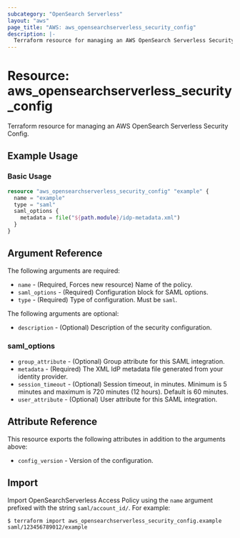 ```yaml
---
subcategory: "OpenSearch Serverless"
layout: "aws"
page_title: "AWS: aws_opensearchserverless_security_config"
description: |-
  Terraform resource for managing an AWS OpenSearch Serverless Security Config.
---
```


# Resource: aws_opensearchserverless_security_config

Terraform resource for managing an AWS OpenSearch Serverless Security Config.

## Example Usage

### Basic Usage

```terraform
resource "aws_opensearchserverless_security_config" "example" {
  name = "example"
  type = "saml"
  saml_options {
    metadata = file("${path.module}/idp-metadata.xml")
  }
}
```

## Argument Reference

The following arguments are required:

* `name` - (Required, Forces new resource) Name of the policy.
* `saml_options` - (Required) Configuration block for SAML options.
* `type` - (Required) Type of configuration. Must be `saml`.

The following arguments are optional:

* `description` - (Optional) Description of the security configuration.

### saml_options

* `group_attribute` - (Optional) Group attribute for this SAML integration.
* `metadata` - (Required) The XML IdP metadata file generated from your identity provider.
* `session_timeout` - (Optional) Session timeout, in minutes. Minimum is 5 minutes and maximum is 720 minutes (12 hours). Default is 60 minutes.
* `user_attribute` - (Optional) User attribute for this SAML integration.

## Attribute Reference

This resource exports the following attributes in addition to the arguments above:

* `config_version` - Version of the configuration.

## Import

Import OpenSearchServerless Access Policy using the `name` argument prefixed with the string `saml/account_id/`. For example:

```console
$ terraform import aws_opensearchserverless_security_config.example saml/123456789012/example
```
